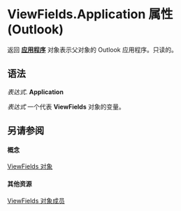 
# ViewFields.Application 属性 (Outlook)

返回 **[应用程序](797003e7-ecd1-eccb-eaaf-32d6ddde8348.md)** 对象表示父对象的 Outlook 应用程序。只读的。


## 语法

 _表达式_. **Application**

 _表达式_ 一个代表 **ViewFields** 对象的变量。


## 另请参阅


#### 概念


[ViewFields 对象](2516faed-ed11-6cb3-ce9c-b6afa788e909.md)
#### 其他资源


[ViewFields 对象成员](cb481039-258c-e3af-e694-d7712cf0c648.md)